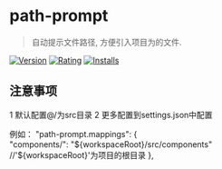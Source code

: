 # path-prompt
> 自动提示文件路径, 方便引入项目为的文件.

[![Version](https://vsmarketplacebadge.apphb.com/version-short/yutent.auto-path.svg)](https://marketplace.visualstudio.com/items?itemName=yutent.auto-path)
[![Rating](https://vsmarketplacebadge.apphb.com/rating-short/yutent.auto-path.svg)](https://marketplace.visualstudio.com/items?itemName=yutent.auto-path)
[![Installs](https://vsmarketplacebadge.apphb.com/installs/yutent.auto-path.svg)](https://marketplace.visualstudio.com/items?itemName=yutent.auto-path)



## 注意事项
1 默认配置@/为src目录
2 更多配置到settings.json中配置

例如：
"path-prompt.mappings": {  
  "components/": "${workspaceRoot}/src/components"  //'${workspaceRoot}'为项目的根目录
},
